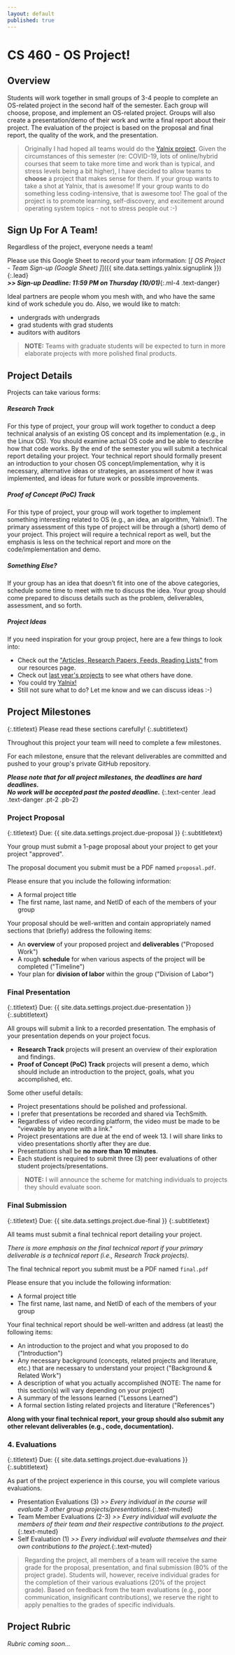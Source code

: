 ```yaml
---
layout: default
published: true
---
```


# CS 460 - OS Project!

## Overview

Students will work together in small groups of 3-4 people to complete an OS-related project in the second half of the semester.
Each group will choose, propose, and implement an OS-related project.
Groups will also create a presentation/demo of their work and write a final report about their project.
The evaluation of the project is based on the proposal and final report, the quality of the work, and the presentation.

> Originally I had hoped all teams would do the [Yalnix project]( {{site.baseurl}}/{{site.data.settings.yalnix.link}} ).
> Given the circumstances of this semester (re: COVID-19, lots of online/hybrid courses that seem to take more time and work than is typical, and stress levels being a bit higher),
> I have decided to allow teams to **choose** a project that makes sense for them.
> If your group wants to take a shot at Yalnix, that is awesome!
> If your group wants to do something less coding-intensive, that is awesome too!
> The goal of the project is to promote learning, self-discovery, and excitement around operating system topics - not to stress people out :-)

## Sign Up For A Team!

Regardless of the project, everyone needs a team!

Please use this Google Sheet to record your team information:
[_[ OS Project - Team Sign-up (Google Sheet) ]_]({{ site.data.settings.yalnix.signuplink }}){:.lead}
<br/> _**>> Sign-up Deadline: 11:59 PM on Thursday (10/01)**_{:.ml-4 .text-danger}

Ideal partners are people whom you mesh with,
and who have the same kind of work schedule you do.
Also, we would like to match:
- undergrads with undergrads
- grad students with grad students
- auditors with auditors

> **NOTE:** Teams with graduate students will be expected to turn in more elaborate projects with more polished final products.

## Project Details

Projects can take various forms:

##### Research Track
For this type of project, your group will work together to conduct a deep technical analysis of an existing OS concept and its implementation (e.g., in the Linux OS).
You should examine actual OS code and be able to describe how that code works.
By the end of the semester you will submit a technical report detailing your project.
Your technical report should formally present
 an introduction to your chosen OS concept/implementation,
 why it is necessary,
 alternative ideas or strategies,
 an assessment of how it was implemented, and
 ideas for future work or possible improvements.

##### Proof of Concept (PoC) Track
For this type of project, your group will work together to implement something interesting related to OS (e.g., an idea, an algorithm, Yalnix!).
The primary assessment of this type of project will be through a (short) demo of your project.
This project will require a technical report as well, but the emphasis is less on the technical report and more on the code/implementation and demo.

##### Something Else?
If your group has an idea that doesn’t fit into one of the above categories, schedule some time to meet with me to discuss the idea.
Your group should come prepared to discuss details such as the problem, deliverables, assessment, and so forth.

##### Project Ideas

If you need inspiration for your group project, here are a few things to look into:
- Check out the ["Articles, Research Papers, Feeds, Reading Lists"]({{site.baseurl}}/resources) from our resources page.
- Check out [last year's projects](https://www.traviswpeters.com/cs460-2019-fall/project/schedule) to see what others have done.
- You could try [Yalnix!]({{site.baseurl}}/{{site.data.settings.yalnix.link}})
- Still not sure what to do? Let me know and we can discuss ideas :-)

## Project Milestones
{:.titletext}
Please read these sections carefully!
{:.subtitletext}

Throughout this project your team will need to complete a few milestones.

For each milestone, ensure that the relevant deliverables are committed and pushed to your group's private GitHub repository.

_**Please note that for all project milestones, the deadlines are hard deadlines. <br/> No work will be accepted past the posted deadline.**_
{:.text-center .lead .text-danger .pt-2 .pb-2}

<!--
### TL;DR

Your team will need to:
- Submit a 1 page proposal to get your project "approved"
- Submit a final write-up (a.k.a. your technical report)
- Give a short presentation

Each member of the team will also submit a _division of labor evaluation_.
This evaluation is intended to be a summary of the contributions you and each of your team members made to the project.
 -->
### Project Proposal
{:.titletext}
Due: {{ site.data.settings.project.due-proposal }}
{:.subtitletext}

Your group must submit a 1-page proposal about your project to get your project "approved".

The proposal document you submit must be a PDF named `proposal.pdf`.

Please ensure that you include the following information:

- A formal project title
- The first name, last name, and NetID of each of the members of your group

Your proposal should be well-written and contain appropriately named sections that (briefly) address the following items:

- An **overview** of your proposed project and **deliverables** ("Proposed Work")
- A rough **schedule** for when various aspects of the project will be completed ("Timeline")
- Your plan for **division of labor** within the group ("Division of Labor")

### Final Presentation
{:.titletext}
Due: {{ site.data.settings.project.due-presentation }}
{:.subtitletext}

All groups will submit a link to a recorded presentation.
The emphasis of your presentation depends on your project focus.

- **Research Track** projects will present an overview of their exploration and findings.
- **Proof of Concept (PoC) Track** projects will present a demo, which should include an introduction to the project, goals, what you accomplished, etc.

Some other useful details:
- Project presentations should be polished and professional.
- I prefer that presentations be recorded and shared via TechSmith.
- Regardless of video recording platform, the video must be made to be "viewable by anyone with a link."
- Project presentations are due at the end of week 13. I will share links to video presentations shortly after they are due.
- Presentations shall be **no more than 10 minutes**.
- Each student is required to submit three (3) peer evaluations of other student projects/presentations.

> **NOTE:** I will announce the scheme for matching individuals to projects they should evaluate soon.

### Final Submission
{:.titletext}
Due: {{ site.data.settings.project.due-final }}
{:.subtitletext}


All teams must submit a final technical report detailing your project.

_There is more emphasis on the final technical report if your primary deliverable is a technical report (i.e., Research Track projects)._

The final technical report you submit must be a PDF named `final.pdf`

Please ensure that you include the following information:

- A formal project title
- The first name, last name, and NetID of each of the members of your group

Your final technical report should be well-written and address (at least) the following items:

- An introduction to the project and what you proposed to do ("Introduction")
- Any necessary background (concepts, related projects and literature, etc.) that are necessary to understand your project ("Background & Related Work")
- A description of what you actually accomplished (NOTE: The name for this section(s) will vary depending on your project)
- A summary of the lessons learned ("Lessons Learned")
- A formal section listing related projects and literature ("References")

**Along with your final technical report, your group should also submit any other relevant deliverables (e.g., code, documentation).**

### 4. Evaluations
{:.titletext}
Due: {{ site.data.settings.project.due-evaluations }}
{:.subtitletext}

As part of the project experience in this course, you will complete various evaluations.
- Presentation Evaluations (3) _>> Every individual in the course will evaluate 3 other group projects/presentations._{:.text-muted}
- Team Member Evaluations (2-3) _>> Every individual will evaluate the members of their team and their respective contributions to the project._{:.text-muted}
- Self Evaluation (1) _>> Every individual will evaluate themselves and their own contributions to the project._{:.text-muted}
> Regarding the project, all members of a team will receive the same grade for the proposal, presentation, and final submission (80% of the project grade).
Students will, however, receive individual grades for the completion of their various evaluations (20% of the project grade).
Based on feedback from the team evaluations (e.g., poor communication, insignificant contributions), we reserve the right to apply penalties to the grades of specific individuals.

## Project Rubric

_Rubric coming soon..._

<!--
You can view the final project rubric in
  [Google Sheets]({{site.data.settings.project.rubric}}){:.alert-link}, or as a
  [PDF]({{site.data.settings.project.rubricpdf}}){:.alert-link}.
-->
